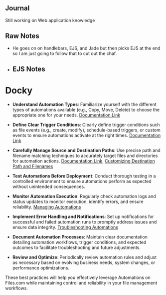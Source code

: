 ## Journal
Still working on Web application knowledge 

## Raw Notes
- He goes on on handlebars, EJS, and Jade but then picks EJS at the end so I am just going to follow that to cut out the chaf.
- EJS Notes
	- 
# Docky

- **Understand Automation Types**: Familiarize yourself with the different types of automations available (e.g., Copy, Move, Delete) to choose the appropriate one for your needs. [Documentation Link](https://www.files.com/docs/automations/automation-types)
    
- **Define Clear Trigger Conditions**: Clearly define trigger conditions such as file events (e.g., create, modify), schedule-based triggers, or custom events to ensure automations activate at the right times. [Documentation Link](https://www.files.com/docs/automations/automation-triggers)
    
- **Carefully Manage Source and Destination Paths**: Use precise path and filename matching techniques to accurately target files and directories for automation actions. [Documentation Link](https://www.files.com/docs/automations/matching-source-path-and-filenames), [Customizing Destination Path and Filenames](https://www.files.com/docs/automations/customizing-destination-path-and-filenames)
    
- **Test Automations Before Deployment**: Conduct thorough testing in a controlled environment to ensure automations perform as expected without unintended consequences.
    
- **Monitor Automation Execution**: Regularly check automation logs and status updates to monitor execution, identify errors, and ensure reliability. [Managing Automations](https://www.files.com/docs/automations/managing-automations)
    
- **Implement Error Handling and Notifications**: Set up notifications for successful and failed automation runs to promptly address issues and ensure data integrity. [Troubleshooting Automations](https://www.files.com/docs/automations/troubleshooting-automations)
    
- **Document Automation Processes**: Maintain clear documentation detailing automation workflows, trigger conditions, and expected outcomes to facilitate troubleshooting and future adjustments.
    
- **Review and Optimize**: Periodically review automation rules and adjust as necessary based on evolving business needs, system changes, or performance optimizations.
    

These best practices will help you effectively leverage Automations on Files.com while maintaining control and reliability in your file management workflows.